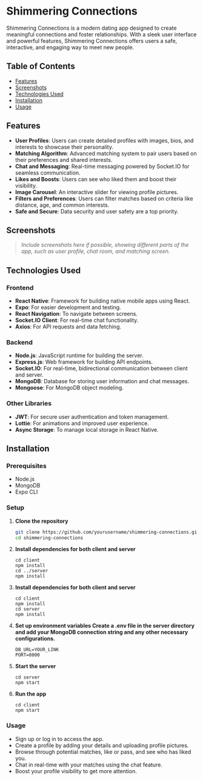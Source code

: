 # Shimmering Connections

Shimmering Connections is a modern dating app designed to create meaningful connections and foster relationships. With a sleek user interface and powerful features, Shimmering Connections offers users a safe, interactive, and engaging way to meet new people.

## Table of Contents
- [Features](#features)
- [Screenshots](#screenshots)
- [Technologies Used](#technologies-used)
- [Installation](#installation)
- [Usage](#usage)

## Features
- **User Profiles**: Users can create detailed profiles with images, bios, and interests to showcase their personality.
- **Matching Algorithm**: Advanced matching system to pair users based on their preferences and shared interests.
- **Chat and Messaging**: Real-time messaging powered by Socket.IO for seamless communication.
- **Likes and Boosts**: Users can see who liked them and boost their visibility.
- **Image Carousel**: An interactive slider for viewing profile pictures.
- **Filters and Preferences**: Users can filter matches based on criteria like distance, age, and common interests.
- **Safe and Secure**: Data security and user safety are a top priority.

## Screenshots
> *Include screenshots here if possible, showing different parts of the app, such as user profile, chat room, and matching screen.*

## Technologies Used
### Frontend
- **React Native**: Framework for building native mobile apps using React.
- **Expo**: For easier development and testing.
- **React Navigation**: To navigate between screens.
- **Socket.IO Client**: For real-time chat functionality.
- **Axios**: For API requests and data fetching.

### Backend
- **Node.js**: JavaScript runtime for building the server.
- **Express.js**: Web framework for building API endpoints.
- **Socket.IO**: For real-time, bidirectional communication between client and server.
- **MongoDB**: Database for storing user information and chat messages.
- **Mongoose**: For MongoDB object modeling.

### Other Libraries
- **JWT**: For secure user authentication and token management.
- **Lottie**: For animations and improved user experience.
- **Async Storage**: To manage local storage in React Native.

## Installation
### Prerequisites
- Node.js
- MongoDB
- Expo CLI

### Setup
1. **Clone the repository**
   ```bash
   git clone https://github.com/yourusername/shimmering-connections.git
   cd shimmering-connections

2. **Install dependencies for both client and server**
   ```
   cd client
   npm install
   cd ../server
   npm install
2. **Install dependencies for both client and server**
   ```
   cd client
   npm install
   cd server
   npm install
3. **Set up environment variables Create a .env file in the server directory and add your MongoDB connection string and any other necessary configurations.**
   ```
   DB_URL=YOUR_LINK
   PORT=8000
4. **Start the server**
   ```
   cd server
   npm start
5. **Run the app**
   ```
   cd client
   npm start
### Usage
- Sign up or log in to access the app.
- Create a profile by adding your details and uploading profile pictures.
- Browse through potential matches, like or pass, and see who has liked you.
- Chat in real-time with your matches using the chat feature.
- Boost your profile visibility to get more attention.

